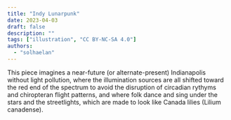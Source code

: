 ```yaml
---
title: "Indy Lunarpunk"
date: 2023-04-03
draft: false
description: ""
tags: ["illustration", "CC BY-NC-SA 4.0"]
authors:
  - "solhaelan"
---
```


This piece imagines a near-future (or alternate-present) Indianapolis without light pollution, where the illumination sources are all shifted toward the red end of the spectrum to avoid the disruption of circadian rythyms and chiropteran flight patterns, and where folk dance and sing under the stars and the streetlights, which are made to look like Canada lilies (Lilium canadense).